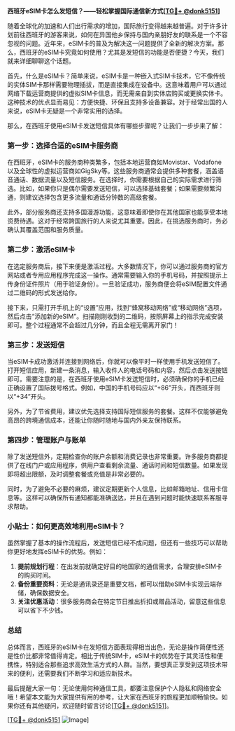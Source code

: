 **西班牙eSIM卡怎么发短信？——轻松掌握国际通信新方式[[TG💪+ @donk5151](https://t.me/s/donk5151)]**

随着全球化的加速和人们出行需求的增加，国际旅行变得越来越普遍。对于许多计划前往西班牙的游客来说，如何在异国他乡保持与国内亲朋好友的联系是一个不容忽视的问题。近年来，eSIM卡的普及为解决这一问题提供了全新的解决方案。那么，西班牙的eSIM卡究竟如何使用？尤其是发短信的功能是否便捷？今天，我们就来详细聊聊这个话题。

首先，什么是eSIM卡？简单来说，eSIM卡是一种嵌入式SIM卡技术，它不像传统的实体SIM卡那样需要物理插拔，而是直接集成在设备中。这意味着用户可以通过网络下载运营商提供的虚拟SIM卡信息，而无需亲自到实体店购买或更换实体卡。这种技术的优点显而易见：方便快捷、环保且支持多设备兼容。对于经常出国的人来说，eSIM卡无疑是一个非常实用的选择。

那么，在西班牙使用eSIM卡发送短信具体有哪些步骤呢？让我们一步步来了解：

### **第一步：选择合适的eSIM卡服务商**
在西班牙，eSIM卡的服务商种类繁多，包括本地运营商如Movistar、Vodafone以及全球性的虚拟运营商如GigSky等。这些服务商通常会提供多种套餐，涵盖语音通话、数据流量以及短信服务。在选择时，你需要根据自己的实际需求进行筛选。比如，如果你只是偶尔需要发送短信，可以选择基础套餐；如果需要频繁沟通，则建议选择包含更多流量和通话分钟数的高级套餐。

此外，部分服务商还支持多国漫游功能，这意味着即使你在其他国家也能享受本地资费待遇。这对于经常跨国旅行的人来说尤其重要。因此，在挑选服务商时，务必确认其覆盖范围和服务质量。

### **第二步：激活eSIM卡**
在选定服务商后，接下来便是激活过程。大多数情况下，你可以通过服务商的官方网站或者专用应用程序完成这一操作。通常需要输入你的手机号码，并按照提示上传身份证件照片（用于验证身份）。一旦验证成功，服务商便会将eSIM配置文件通过二维码的形式发送给你。

接下来，只需打开手机上的“设置”应用，找到“蜂窝移动网络”或“移动网络”选项，然后点击“添加新的eSIM”。扫描刚刚收到的二维码，按照屏幕上的指示完成安装即可。整个过程通常不会超过几分钟，而且全程无需离开家门！

### **第三步：发送短信**
当eSIM卡成功激活并连接到网络后，你就可以像平时一样使用手机发送短信了。打开短信应用，新建一条消息，输入收件人的电话号码和内容，然后点击发送按钮即可。需要注意的是，在西班牙使用eSIM卡发送短信时，必须确保你的手机已经正确设置了国际拨号格式。例如，中国的手机号码应以“+86”开头，而西班牙则以“+34”开头。

另外，为了节省费用，建议优先选择支持国际短信服务的套餐。这样不仅能够避免高昂的跨境通信成本，还能让你随时随地与国内外亲友保持联系。

### **第四步：管理账户与账单**
除了发送短信外，定期检查你的账户余额和消费记录也非常重要。许多服务商都提供了在线门户或应用程序，供用户查看剩余流量、通话时间和短信数量。如果发现即将超出限额，及时调整套餐或充值是非常必要的。

同时，为了避免不必要的麻烦，建议定期更新个人信息，比如邮箱地址、信用卡信息等。这样可以确保所有通知都能准确送达，并且在遇到问题时能快速联系客服寻求帮助。

### **小贴士：如何更高效地利用eSIM卡？**

虽然掌握了基本的操作流程后，发送短信已经不成问题，但还有一些技巧可以帮助你更好地发挥eSIM卡的优势。例如：

1. **提前规划行程**：在出发前就确定好目的地国家的通信需求，合理安排eSIM卡的购买时间。
2. **备份重要资料**：无论是通讯录还是重要文档，都可以借助eSIM卡实现云端存储，确保数据安全。
3. **关注优惠活动**：很多服务商会在特定节日推出折扣或赠品活动，留意这些信息可以省下不少钱。

### **总结**

总体而言，西班牙的eSIM卡在发短信方面表现得相当出色，无论是操作简便性还是性价比都非常值得肯定。相比于传统SIM卡，eSIM卡的优势在于其灵活性和便携性，特别适合那些追求高效生活方式的人群。当然，要想真正享受到这项技术带来的便利，还需要我们不断学习和适应新技术。

最后提醒大家一句：无论使用何种通信工具，都要注意保护个人隐私和网络安全哦！希望本文能为大家提供有用的参考，让大家在西班牙的旅程更加顺畅愉快。如果你还有其他疑问，欢迎随时留言讨论[[TG💪+ @donk5151](https://t.me/s/donk5151)]。

[[TG💪+ @donk5151](https://t.me/s/donk5151) ![Image](https://i.postimg.cc/rwNCRYN7/Snipaste-2025-04-30-17-27-05.png)]